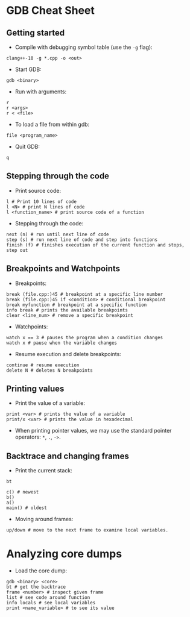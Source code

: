 # GDB Cheat Sheet

## Getting started

+ Compile with debugging symbol table (use the `-g` flag):
```
clang++-10 -g *.cpp -o <out>
```

+ Start GDB:
```
gdb <binary>
```

+ Run with arguments:
```
r
r <args>
r < <file>
```

+ To load a file from within gdb:
```
file <program_name>
```

+ Quit GDB:
```
q
```

## Stepping through the code

+ Print source code:
```
l # Print 10 lines of code
l <N> # print N lines of code
l <function_name> # print source code of a function
```

+ Stepping through the code:
```
next (n) # run until next line of code
step (s) # run next line of code and step into functions
finish (f) # finishes execution of the current function and stops, step out
```

## Breakpoints and Watchpoints

+ Breakpoints:
```
break (file.cpp:)45 # breakpoint at a specific line number
break (file.cpp:)45 if <condition> # conditional breakpoint
break myfunction # breakpoint at a specific function
info break # prints the available breakpoints
clear <line_num> # remove a specific breakpoint
```

+ Watchpoints:
```
watch x == 3 # pauses the program when a condition changes
watch x # pause when the variable changes
```

+ Resume execution and delete breakpoints:
```
continue # resume execution
delete N # deletes N breakpoints
```

## Printing values

+ Print the value of a variable:
```
print <var> # prints the value of a variable
print/x <var> # prints the value in hexadecimal
```

+ When printing pointer values, we may use the standard pointer
operators: `*`, `.`, `->`.

## Backtrace and changing frames

+ Print the current stack:
```
bt

c() # newest
b()
a()
main() # oldest
```

+ Moving around frames:
```
up/down # move to the next frame to examine local variables.
```

# Analyzing core dumps

+ Load the core dump:
```
gdb <binary> <core>
bt # get the backtrace
frame <number> # inspect given frame
list # see code around function
info locals # see local variables
print <name_variable> # to see its value
```
